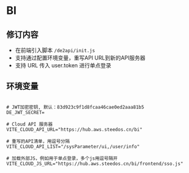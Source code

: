 # BI

## 修订内容

- 在前端引入脚本 `/de2api/init.js`
- 支持通过配置环境变量，重写API URL到新的API服务器
- 支持 URL 传入 user.token 进行单点登录

## 环境变量

```shell

# JWT加密密钥, 默认：83d923c9f1d8fcaa46cae0ed2aaa81b5
DE_JWT_SECRET=

# Cloud API 服务器
VITE_CLOUD_API_URL="https://hub.aws.steedos.cn/bi"

# 重写的API清单，用逗号分隔
VITE_CLOUD_API_LIST="/sysParameter/ui,/user/info"

# 加载外部JS，例如用于单点登录，多个js用逗号隔开
VITE_CLOUD_JS_URL="https://hub.aws.steedos.cn/bi/frontend/sso.js"
```
